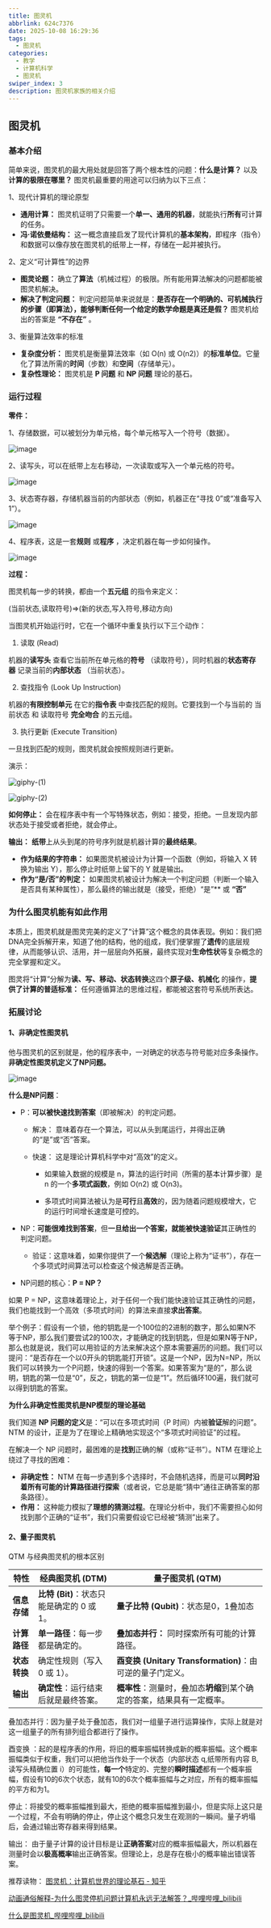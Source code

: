 ```yaml
---
title: 图灵机
abbrlink: 624c7376
date: 2025-10-08 16:29:36
tags:
  - 图灵机
categories:
  - 教学
  - 计算机科学
  - 图灵机
swiper_index: 3
description: 图灵机家族的相关介绍
---
```

## 图灵机

### 基本介绍


简单来说，图灵机的最大用处就是回答了两个根本性的问题：**什么是计算？** 以及 **计算的极限在哪里？**
图灵机最重要的用途可以归纳为以下三点：

1、现代计算机的理论原型

   - **通用计算：** 图灵机证明了只需要一个**单一、通用的机器**，就能执行**所有**可计算的任务。
   - **冯·诺依曼结构：** 这一概念直接启发了现代计算机的**基本架构**，即程序（指令）和数据可以像存放在图灵机的纸带上一样，存储在一起并被执行。

2、定义“可计算性”的边界


- **图灵论题：** 确立了**算法**（机械过程）的极限。所有能用算法解决的问题都能被图灵机解决。
- **解决了判定问题：** 判定问题简单来说就是：**是否存在一个明确的、可机械执行的步骤（即算法），能够判断任何一个给定的数学命题是真还是假？** 图灵机给出的答案是 **“不存在”** 。


3、衡量算法效率的标准

- **复杂度分析：** 图灵机是衡量算法效率（如 O(n) 或 O(n2)）的**标准单位**。它量化了算法所需的**时间**（步数）和**空间**（存储单元）。
- **复杂性理论：** 图灵机是 **P 问题** 和 **NP 问题** 理论的基石。



### 运行过程





**零件：**

1、存储数据，可以被划分为单元格，每个单元格写入一个符号（数据）。

![image](https://github.com/moshiqiqian/picx-images-hosting/raw/master/图灵机/image.lw44170kd.png)

2、读写头，可以在纸带上左右移动，一次读取或写入一个单元格的符号。

![image](https://github.com/moshiqiqian/picx-images-hosting/raw/master/图灵机/image.41yfw4h71y.png)

3、状态寄存器，存储机器当前的内部状态（例如，机器正在“寻找 0”或“准备写入 1”）。

![image](https://github.com/moshiqiqian/picx-images-hosting/raw/master/图灵机/image.mghqdp67.png)

4、程序表，这是一套**规则** 或**程序** ，决定机器在每一步如何操作。

![image](https://github.com/moshiqiqian/picx-images-hosting/raw/master/图灵机/image.64e8k6gj5x.png)

**过程：**

图灵机每一步的转换，都由一个**五元组** 的指令来定义：

(当前状态,读取符号)⇒(新的状态,写入符号,移动方向)



当图灵机开始运行时，它在一个循环中重复执行以下三个动作：

1. 读取 (Read)

机器的**读写头** 查看它当前所在单元格的**符号** （读取符号），同时机器的**状态寄存器** 记录当前的**内部状态** （当前状态）。

2. 查找指令 (Look Up Instruction)

机器的**有限控制单元** 在它的**指令表** 中查找匹配的规则。它要找到一个与当前的 当前状态 和 读取符号 **完全吻合** 的五元组。

3. 执行更新 (Execute Transition)

一旦找到匹配的规则，图灵机就会按照规则进行更新。



演示：

![giphy-(1)](https://github.com/moshiqiqian/picx-images-hosting/raw/master/图灵机/giphy-(1).4ubbdv02ow.gif)

![giphy-(2)](https://github.com/moshiqiqian/picx-images-hosting/raw/master/图灵机/giphy-(2).4xuxbku1up.gif)

**如何停止：** 会在程序表中有一个写特殊状态，例如：接受，拒绝。一旦发现内部状态处于接受或者拒绝，就会停止。

**输出：** **纸带**上从头到尾的符号序列就是机器计算的**最终结果**。

- **作为结果的字符串：** 如果图灵机被设计为计算一个函数（例如，将输入 X 转换为输出 Y），那么停止时纸带上留下的 Y 就是输出。
- **作为“是/否”的判定：** 如果图灵机被设计为解决一个判定问题（判断一个输入是否具有某种属性），那么最终的输出就是（接受，拒绝）“是”** 或 **“否”**

### 为什么图灵机能有如此作用

本质上，图灵机就是图灵完美的定义了“计算”这个概念的具体表现。例如：我们把DNA完全拆解开来，知道了他的结构，他的组成，我们便掌握了**遗传**的底层规律，从而能够认识、活用，并一层层向外拓展，最终实现对**生命性状**等复杂概念的完全掌握和定义。

图灵将“计算”分解为**读、写、移动、状态转换**这四个**原子级、机械化** 的操作，**提供了计算的普适标准：** 任何遵循算法的思维过程，都能被这套符号系统所表达。



### 拓展讨论

#### 1、非确定性图灵机

他与图灵机的区别就是，他的程序表中，一对确定的状态与符号能对应多条操作。**非确定性图灵机定义了NP问题。**

![image](https://github.com/moshiqiqian/picx-images-hosting/raw/master/图灵机/image.2yyql8pcyd.png)

**什么是NP问题**：

- P：**可以被快速找到答案**（即被解决）的判定问题。

  - 解决： 意味着存在一个算法，可以从头到尾运行，并得出正确的“是”或“否”答案。

  - 快速： 这是理论计算机科学中对“高效”的定义。
    - 如果输入数据的规模是 n，算法的运行时间（所需的基本计算步骤）是 n 的一个**多项式函数**，例如 O(n2) 或 O(n3)。

    - 多项式时间算法被认为是**可行**且**高效**的，因为随着问题规模增大，它的运行时间增长速度是可控的。





- NP：**可能很难找到答案**，但**一旦给出一个答案，就能被快速验证**其正确性的判定问题。

  - 验证：这意味着，如果你提供了一个**候选解**（理论上称为“证书”），存在一个多项式时间算法可以检查这个候选解是否正确。

    


- NP问题的核心：**P = NP？**

如果 P = NP，这意味着理论上，对于任何一个我们能快速验证其正确性的问题，我们也能找到一个高效（多项式时间）的算法来直接**求出答案**。

举个例子：假设有一个锁，他的钥匙是一个100位的2进制的数字，那么如果N不等于NP，那么我们要尝试2的100次，才能确定的找到钥匙，但是如果N等于NP，那么也就是说，我们可以用验证的方法来解决这个原本需要遍历的问题。我们可以提问：“是否存在一个以0开头的钥匙能打开锁”。这是一个NP，因为N=NP，所以我们可以转换为一个P问题，快速的得到一个答案。如果答案为“是的”，那么说明，钥匙的第一位是“0”，反之，钥匙的第一位是“1”。然后循环100遍，我们就可以得到钥匙的答案。

**为什么非确定性图灵机是NP模型的理论基础**

我们知道 **NP 问题的定义**是：“可以在多项式时间（P 时间）内被**验证**解的问题”。NTM 的设计，正是为了在理论上精确地实现这个“多项式时间验证”的过程。

在解决一个 NP 问题时，最困难的是**找到**正确的解（或称“证书”）。NTM 在理论上绕过了寻找的困难：

- **非确定性：** NTM 在每一步遇到多个选择时，不会随机选择，而是可以**同时沿着所有可能的计算路径进行探索**（或者说，它总是能“猜中”通往正确答案的那条路径）。
- **作用：** 这种能力模拟了**理想的猜测过程**。在理论分析中，我们不需要担心如何找到那个正确的“证书”，我们只需要假设它已经被“猜测”出来了。



#### 2、量子图灵机

QTM 与经典图灵机的根本区别

| 特性         | 经典图灵机 (DTM)                          | **量子图灵机 (QTM)**                                         |
| ------------ | ----------------------------------------- | ------------------------------------------------------------ |
| **信息存储** | **比特 (Bit)**：状态只能是确定的 0 或 1。 | **量子比特 (Qubit)**：状态是0，1叠加态                       |
| **计算路径** | **单一路径**：每一步都是确定的。          | **叠加态并行：** 同时探索所有可能的计算路径。                |
| **状态转换** | 确定性规则（写入 0 或 1）。               | **酉变换 (Unitary Transformation)**：由可逆的量子门定义。    |
| **输出**     | **确定性**：运行结束后就是最终答案。      | **概率性**：测量时，叠加态**坍缩**到某个确定的答案，结果具有一定概率。 |

叠加态并行：因为量子处于叠加态，我们对一组量子进行运算操作，实际上就是对这一组量子的所有排列组合都进行了操作。

酉变换 ：起的是程序表的作用，将旧的概率振幅转换成新的概率振幅。这个概率振幅类似于权重，我们可以把他当作处于一个状态（内部状态 q,纸带所有内容 B,读写头精确位置 i）的可能性，**每一个**特定的、完整的**瞬时描述**都有一个概率振幅，假设有10的6次个状态，就有10的6次个概率振幅与之对应，所有的概率振幅的平方和为1。

停止：将接受的概率振幅推到最大，拒绝的概率振幅推到最小，但是实际上这只是一个过程，不会有明确的停止，停止这个概念只发生在观测的一瞬间。量子坍塌后，会通过输出寄存器来得到结果。

输出： 由于量子计算的设计目标是让**正确答案**对应的概率振幅最大，所以机器在测量时会以**极高概率**输出正确答案。但理论上，总是存在极小的概率输出错误答案。

推荐读物：
[图灵机：计算机世界的理论基石 - 知乎](https://zhuanlan.zhihu.com/p/135251031)

[动画通俗解释-为什么图灵停机问题计算机永远无法解答？_哔哩哔哩_bilibili](https://www.bilibili.com/video/BV1qb41187AG/?spm_id_from=333.337.search-card.all.click&vd_source=e1c514d755d6cfe6f8dadfb0258b9d07)

[什么是图灵机_哔哩哔哩_bilibili](https://www.bilibili.com/video/BV1br4y1N762/?spm_id_from=333.337.search-card.all.click&vd_source=e1c514d755d6cfe6f8dadfb0258b9d07)









